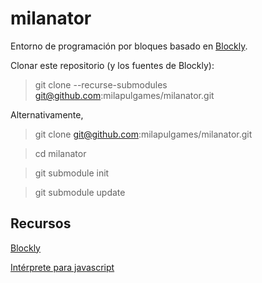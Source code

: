 # milanator

Entorno de programación por bloques basado en [Blockly](https://github.com/google/blockly).

Clonar este repositorio (y los fuentes de Blockly):

> git clone --recurse-submodules git@github.com:milapulgames/milanator.git

Alternativamente,

> git clone git@github.com:milapulgames/milanator.git

> cd milanator

> git submodule init

> git submodule update

## Recursos

[Blockly](https://github.com/google/blockly)

[Intérprete para javascript](https://github.com/NeilFraser/JS-Interpreter)